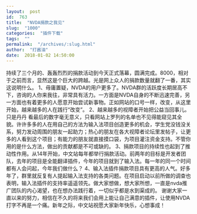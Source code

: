 ```yaml
---
layout:  post
id:  763
title:  "NVDA捐款之我见"
slug:  "1000"
categories:  "插件下载"
tags:  ""
permalink:  "/archives/:slug.html"
author:  "打酱油"
date:  2018-01-02 14:50:00
---
```




持续了三个月的、轰轰烈烈的捐款活动到今天正式落幕，圆满完成。8000，相对于之前而言，显然这是个巨大的跨越。光是网上众人的捐款数量就翻了一番，其实这说明什么。
1、毋庸置疑，NVDA的用户更多了。NVDA群的活跃度长期居高不下，咨询的人你来我往，非常具有活力。一方面是NVDA自身的不断迅速完善，另一方面也有着更多的人愿意开始尝试新事物。正如网站的口号一样，改变，从这里开始，越来越多的人在践行“改变”。
2、越来越多的视障者开始把公益当回事儿。只是丹丹
看最后的数字毫无意义，只看网站上罗列的名单也不见得能窥见其全貌。许许多多的人在用自己的方法为输入法项目创造更多的机会，学生党没钱没关系，努力发动周围的朋友一起助力；热心的朋友在各大视障者论坛里发帖子，让更多的人看到这个项目；有能力的朋友就直接摸口袋，为项目灌注资金支持。不管你用的是什么方法，做出的贡献都是不可或缺的。
3、捐款项目的持续性也起到了推动性作用。从14年开始，中文站每年都举行捐款活动。前两年的目标是开发者团队，去年的项目是全能翻译插件，今年的项目就到了输入法。每一年的同一个时间都有人会问起，今年我们做什么？
4、输入法插件捐款项目具有更高的人气。好多年了，群里就反复有人提起输入法支持的各类问题。在项目启动以前所做的调查也表明，输入法插件的支持率遥遥领先。做大家想做，想大家所想，一直是nvda推广团队的内心渴望，也在想办法践行着，一切似乎都是水到渠成的。
谢谢大家一直以来的努力，相信在不久的将来我们会用上能让自己满意的插件，让使用NVDA打字不再是一个痛。新年之际，中文站祝愿大家新年快乐，心想事成！